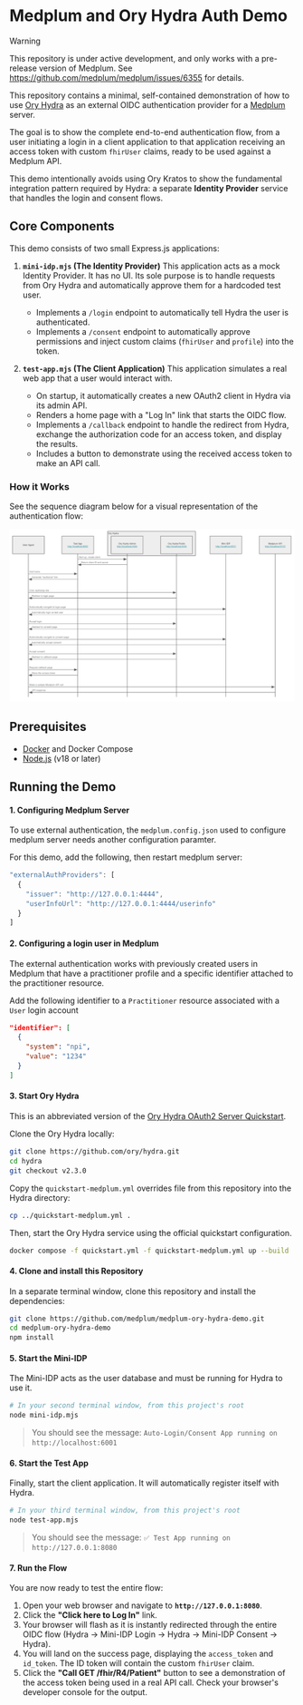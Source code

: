 # Medplum and Ory Hydra Auth Demo

> [!WARNING]  
> This repository is under active development, and only works with a pre-release version of Medplum.
> See https://github.com/medplum/medplum/issues/6355 for details.

This repository contains a minimal, self-contained demonstration of how to use [Ory Hydra](https://www.ory.sh/docs/hydra) as an external OIDC authentication provider for a [Medplum](https://www.medplum.com/) server.

The goal is to show the complete end-to-end authentication flow, from a user initiating a login in a client application to that application receiving an access token with custom `fhirUser` claims, ready to be used against a Medplum API.

This demo intentionally avoids using Ory Kratos to show the fundamental integration pattern required by Hydra: a separate **Identity Provider** service that handles the login and consent flows.

## Core Components

This demo consists of two small Express.js applications:

1.  **`mini-idp.mjs` (The Identity Provider)**
    This application acts as a mock Identity Provider. It has no UI. Its sole purpose is to handle requests from Ory Hydra and automatically approve them for a hardcoded test user.

    - Implements a `/login` endpoint to automatically tell Hydra the user is authenticated.
    - Implements a `/consent` endpoint to automatically approve permissions and inject custom claims (`fhirUser` and `profile`) into the token.

2.  **`test-app.mjs` (The Client Application)**
    This application simulates a real web app that a user would interact with.
    - On startup, it automatically creates a new OAuth2 client in Hydra via its admin API.
    - Renders a home page with a "Log In" link that starts the OIDC flow.
    - Implements a `/callback` endpoint to handle the redirect from Hydra, exchange the authorization code for an access token, and display the results.
    - Includes a button to demonstrate using the received access token to make an API call.

### How it Works

See the sequence diagram below for a visual representation of the authentication flow:

![Sequence diagram of the auth flow](/sequence-diagram.png)

## Prerequisites

- [Docker](https://www.docker.com/products/docker-desktop/) and Docker Compose
- [Node.js](https://nodejs.org/) (v18 or later)

## Running the Demo

#### 1. Configuring Medplum Server
To use external authentication, the `medplum.config.json` used to configure medplum server needs another configuration paramter. 

For this demo, add the following, then restart medplum server:

``` js
"externalAuthProviders": [
  {
    "issuer": "http://127.0.0.1:4444",
    "userInfoUrl": "http://127.0.0.1:4444/userinfo"
  }
]
```

#### 2. Configuring a login user in Medplum

The external authentication works with previously created users in Medplum that have a practitioner profile and a specific identifier attached to the practitioner resource. 

Add the following identifier to a `Practitioner` resource associated with a `User` login account 

``` json
"identifier": [
  {
    "system": "npi",
    "value": "1234"
  }
]
```

#### 3. Start Ory Hydra

This is an abbreviated version of the [Ory Hydra OAuth2 Server Quickstart](https://www.ory.sh/docs/hydra/self-hosted/quickstart).

Clone the Ory Hydra locally:

```bash
git clone https://github.com/ory/hydra.git
cd hydra
git checkout v2.3.0
```

Copy the `quickstart-medplum.yml` overrides file from this repository into the Hydra directory:

```bash
cp ../quickstart-medplum.yml .
```

Then, start the Ory Hydra service using the official quickstart configuration.

```bash
docker compose -f quickstart.yml -f quickstart-medplum.yml up --build
```

#### 4. Clone and install this Repository

In a separate terminal window, clone this repository and install the dependencies:

```bash
git clone https://github.com/medplum/medplum-ory-hydra-demo.git
cd medplum-ory-hydra-demo
npm install
```

#### 5. Start the Mini-IDP

The Mini-IDP acts as the user database and must be running for Hydra to use it.

```bash
# In your second terminal window, from this project's root
node mini-idp.mjs
```

> You should see the message: `Auto-Login/Consent App running on http://localhost:6001`

#### 6. Start the Test App

Finally, start the client application. It will automatically register itself with Hydra.

```bash
# In your third terminal window, from this project's root
node test-app.mjs
```

> You should see the message: `✅ Test App running on http://127.0.0.1:8080`

#### 7. Run the Flow

You are now ready to test the entire flow:

1.  Open your web browser and navigate to **`http://127.0.0.1:8080`**.
2.  Click the **"Click here to Log In"** link.
3.  Your browser will flash as it is instantly redirected through the entire OIDC flow (Hydra -> Mini-IDP Login -> Hydra -> Mini-IDP Consent -> Hydra).
4.  You will land on the success page, displaying the `access_token` and `id_token`. The ID token will contain the custom `fhirUser` claim.
5.  Click the **"Call GET /fhir/R4/Patient"** button to see a demonstration of the access token being used in a real API call. Check your browser's developer console for the output.
